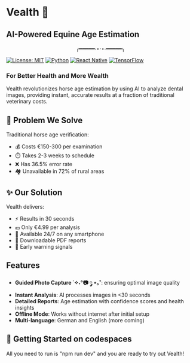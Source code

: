 # Vealth 🐴
## AI-Powered Equine Age Estimation
<p align="center">╭━━━━━∙⋆⋅⋆∙━━━━━╮</p>

[![License: MIT](https://img.shields.io/badge/License-MIT-yellow.svg)](https://opensource.org/licenses/MIT)
[![Python](https://img.shields.io/badge/python-v3.8+-blue.svg)](https://www.python.org/)
[![React Native](https://img.shields.io/badge/React_Native-0.72-61DAFB.svg)](https://reactnative.dev/)
[![TensorFlow](https://img.shields.io/badge/TensorFlow-2.0+-FF6F00.svg)](https://www.tensorflow.org/)

### For Better Health and More Wealth

Vealth revolutionizes horse age estimation by using AI to analyze dental images, providing instant, accurate results at a fraction of traditional veterinary costs.

## 🎯 Problem We Solve

Traditional horse age verification:
- 💰 Costs €150-300 per examination
- ⏱️ Takes 2-3 weeks to schedule
- ❌ Has 36.5% error rate
- 🏘️ Unavailable in 72% of rural areas

## ✨ Our Solution

Vealth delivers:
- ⚡ Results in 30 seconds
- 💶 Only €4.99 per analysis
- 📱 Available 24/7 on any smartphone
- 📄 Downloadable PDF reports
- 🦷 Early warning signals

## Features

- **Guided Photo Capture ˙✧˖°📷 ༘ ⋆｡˚**: ensuring optimal image quality
- **Instant Analysis**: AI processes images in <30 seconds
- **Detailed Reports**: Age estimation with confidence scores and health insights
- **Offline Mode**: Works without internet after initial setup
- **Multi-language**: German and English (more coming)

## 🚀 Getting Started on codespaces
All you need to run is "npm run dev" and you are ready to try out Vealth!
